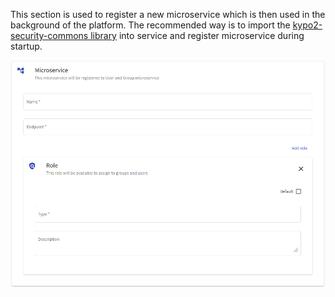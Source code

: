 This section is used to register a new microservice which is then used in the background of the platform. The recommended way is to import the [kypo2-security-commons library](https://gitlab.ics.muni.cz/muni-kypo-crp/backend-java/kypo2-security-commons) into service and register microservice during startup.

![microservice-page](../../img/user-guide/administration-agenda/microservice-registration.png)
